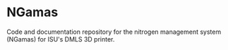 # NGamas
Code and documentation repository for the nitrogen management system (NGamas) for ISU's DMLS 3D printer.
